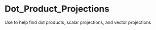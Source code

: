 # Dot_Product_Projections
Use to help find dot products, scalar projections, and vector projections
